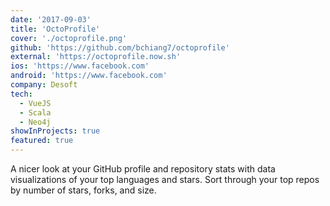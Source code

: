 ```yaml
---
date: '2017-09-03'
title: 'OctoProfile'
cover: './octoprofile.png'
github: 'https://github.com/bchiang7/octoprofile'
external: 'https://octoprofile.now.sh'
ios: 'https://www.facebook.com'
android: 'https://www.facebook.com'
company: Desoft
tech:
  - VueJS
  - Scala
  - Neo4j
showInProjects: true 
featured: true
---
```


A nicer look at your GitHub profile and repository stats with data visualizations of your top languages and stars. Sort through your top repos by number of stars, forks, and size.
